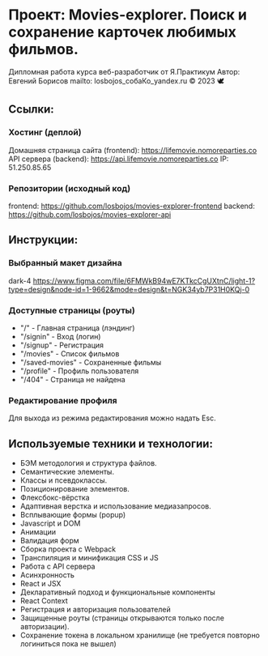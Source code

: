 # Проект: Movies-explorer. Поиск и сохранение карточек любимых фильмов.
Дипломная работа курса веб-разработчик от Я.Практикум
Автор: Евгений Борисов
mailto: losbojos_собаКо_yandex.ru
© 2023 :dove:

## Ссылки:
### Хостинг (деплой)
Домашняя страница сайта (frontend): https://lifemovie.nomoreparties.co
API сервера (backend): https://api.lifemovie.nomoreparties.co
IP: 51.250.85.65

### Репозитории (исходный код)
frontend: https://github.com/losbojos/movies-explorer-frontend
backend: https://github.com/losbojos/movies-explorer-api

## Инструкции:
### Выбранный макет дизайна
dark-4
https://www.figma.com/file/6FMWkB94wE7KTkcCgUXtnC/light-1?type=design&node-id=1-9662&mode=design&t=NGK34yb7P31H0KQj-0
### Доступные страницы (роуты)
+ "/"             - Главная страница (лэндинг)
+ "/signin"       - Вход (логин)
+ "/signup"       - Регистрация
+ "/movies"       - Список фильмов
+ "/saved-movies" - Сохраненные фильмы
+ "/profile"      - Профиль пользователя
+ "/404"          - Страница не найдена
### Редактирование профиля
Для выхода из режима редактирования можно надать Esc.

## Используемые техники и технологии:
+ БЭМ методология и структура файлов.
+ Семантические элементы.
+ Классы и псевдоклассы.
+ Позиционирование элементов.
+ Флексбокс-вёрстка
+ Адаптивная верстка и использование медиазапросов.
+ Всплывающие формы (popup)
+ Javascript и DOM
+ Анимации
+ Валидация форм
+ Сборка проекта с Webpack 
+ Транспиляция и минификация CSS и JS
+ Работа с API сервера
+ Асинхронность
+ React и JSX
+ Декларативный подход и функциональные компоненты
+ React Context
+ Регистрация и авторизация пользователей
+ Защищенные роуты (страницы открываются только после авторизации).
+ Сохранение токена в локальном хранилище (не требуется повторно логиниться пока не вышел)
